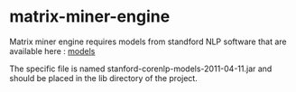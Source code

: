 # matrix-miner-engine

Matrix miner engine requires models from standford NLP software that are available here : [models](http://nlp.stanford.edu/software/stanford-corenlp-v1.0.3.tgz)

The specific file is named stanford-corenlp-models-2011-04-11.jar and should be placed in the lib directory of the project.
